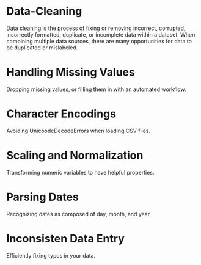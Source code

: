 # Data-Cleaning
Data cleaning is the process of fixing or removing incorrect, corrupted, incorrectly formatted, duplicate, or incomplete data within a dataset. When combining multiple data sources, there are many opportunities for data to be duplicated or mislabeled.

# Handling Missing Values

Dropping missing values, or filling them in with an automated workflow.

# Character Encodings
Avoiding UnicoodeDecodeErrors when loading CSV files.

# Scaling  and Normalization
Transforming numeric variables to have helpful properties.

# Parsing Dates
Recognizing dates as composed of day, month, and year.

# Inconsisten Data Entry
Efficiently fixing typos in your data.
